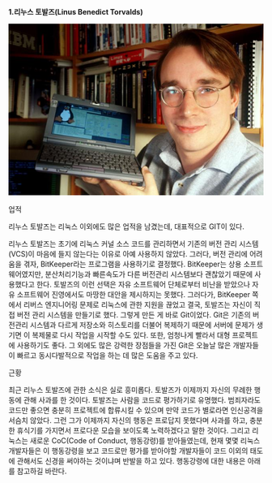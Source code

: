 **1.리누스 토발즈\(Linus Benedict Torvalds\)**

![](/assets/linuss.jpg)

업적

리누스 토발즈는 리눅스 이외에도 많은 업적을 남겼는데, 대표적으로 GIT이 있다.

리누스 토발즈는 초기에 리눅스 커널 소스 코드를 관리하면서 기존의 버전 관리 시스템\(VCS\)이 마음에 들지 않는다는 이유로 아예 사용하지 않았다. 그러다, 버전 관리에 어려움을 겪자, BitKeeper라는 프로그램을 사용하기로 결정했다. BitKeeper는 상용 소프트웨어였지만, 분산처리기능과 빠른속도가 다른 버전관리 시스템보다 괜찮았기 때문에 사용했다고 한다. 토발즈의 이런 선택은 자유 소프트웨어 단체로부터 비난을 받았으나 자유 소프트웨어 진영에서도 마땅한 대안을 제시하지는 못했다. 그러다가, BitKeeper 쪽에서 리버스 엔지니어링 문제로 리눅스에 관한 지원을 끊었고 결국, 토발즈는 자신이 직접 버전 관리 시스템을 만들기로 했다. 그렇게 만든 게 바로 Git이었다. Git은 기존의 버전관리 시스템과 다르게 저장소와 히스토리를 더불어 복제하기 때문에 서버에 문제가 생기면 이 복제물로 다시 작업을 시작할 수도 있다. 또한, 엄청나게 빨라서 대형 프로젝트에 사용하기도 좋다. 그 외에도 많은 강력한 장점들을 가진 Git은 오늘날 많은 개발자들이 빠르고 동시다발적으로 작업을 하는 데 많은 도움을 주고 있다.

근황

최근 리누스 토발즈에 관한 소식은 실로 흥미롭다. 토발즈가 이제까지 자신의 무례한 행동에 관해 사과를 한 것이다. 토발즈는 사람을 코드로 평가하기로 유명했다. 범죄자라도 코드만 좋으면 충분히 프로젝트에 합류시킬 수 있으며 만약 코드가 별로라면 인신공격을 서슴치 않았다. 그런 그가 이제까지 자신의 행동은 프로답지 못했다며 사과를 하고, 충분한 휴식기를 가지면서 프로다운 모습을 보이도록 노력하겠다고 말한 것이다. 그리고 리눅스는 새로운 CoC\(Code of Conduct, 행동강령\)를 받아들였는데, 현재 몇몇 리눅스 개발자들은 이 행동강령을 보고 코드로만 평가를 받아야할 개발자들이 코드 이외의 태도에 관해서도 신경을 써야하는 것이냐며 반발을 하고 있다. 행동강령에 대한 내용은 아래를 참고하길 바란다.

